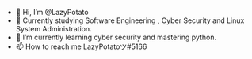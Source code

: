 - 👋 Hi, I’m @LazyPotato
- 👀 Currently studying Software Engineering , Cyber Security and Linux System Administration.
- 🌱 I’m currently learning cyber security and mastering python.
- 📫 How to reach me LazyPotatoツ#5166

<!---
LazyPotato02/LazyPotato02 is a ✨ special ✨ repository because its `README.md` (this file) appears on your GitHub profile.
You can click the Preview link to take a look at your changes.
--->
